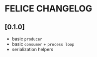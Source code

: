# FELICE CHANGELOG

## [0.1.0]
- basic `producer`
- basic `consumer` + `process loop`
- serialization helpers

